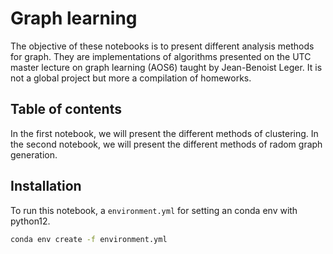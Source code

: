 # Graph learning

The objective of these notebooks is to present different analysis methods for graph.
They are implementations of algorithms presented on the UTC master lecture on graph learning (AOS6) taught by Jean-Benoist Leger. It is not a global project but more a compilation of homeworks.

## Table of contents

In the first notebook, we will present the different methods of clustering.
In the second notebook, we will present the different methods of radom graph generation.

## Installation

To run this notebook, a `environment.yml` for setting an conda env with python12.

```bash
conda env create -f environment.yml
```
